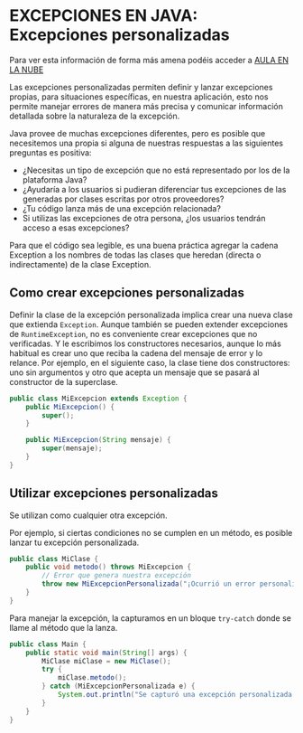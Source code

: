 # EXCEPCIONES EN JAVA: Excepciones personalizadas

Para ver esta información de forma más amena podéis acceder a [AULA EN LA NUBE](https://www.youtube.com/watch?v=QdYBKihDzog&list=PLG1qdjD__qH6ULjW5iN8E45m5nkaCNbUu&index=137)

Las excepciones personalizadas permiten definir y lanzar excepciones propias, para situaciones específicas, en 
nuestra aplicación, esto nos permite manejar errores de manera más precisa y comunicar información detallada sobre la 
naturaleza de la excepción.

Java provee de muchas excepciones diferentes, pero es posible que necesitemos una propia si alguna de nuestras 
respuestas a las siguientes preguntas es positiva:
- ¿Necesitas un tipo de excepción que no está representado por los de la plataforma Java?
- ¿Ayudaría a los usuarios si pudieran diferenciar tus excepciones de las generadas por clases escritas por otros proveedores?
- ¿Tu código lanza más de una excepción relacionada?
- Si utilizas las excepciones de otra persona, ¿los usuarios tendrán acceso a esas excepciones? 

Para que el código sea legible, es una buena práctica agregar la cadena Exception a los nombres de todas las clases que heredan (directa o indirectamente) de la clase Exception.

## Como crear excepciones personalizadas

Definir la clase de la excepción personalizada implica crear una nueva clase que extienda `Exception`. Aunque 
también se pueden extender excepciones de `RuntimeException`, no es conveniente crear excepciones que no verificadas.
Y le escribimos los constructores necesarios, aunque lo más habitual es crear uno que reciba la cadena del mensaje de error y lo relance.
Por ejemplo, en el siguiente caso, la clase tiene dos constructores: uno sin argumentos y otro que acepta un mensaje que se pasará al constructor de la superclase.

```java
public class MiExcepcion extends Exception {
    public MiExcepcion() {
        super();
    }

    public MiExcepcion(String mensaje) {
        super(mensaje);
    }
}
```

## Utilizar excepciones personalizadas

Se utilizan como cualquier otra excepción.

Por ejemplo, si ciertas condiciones no se cumplen en un método, es posible lanzar tu excepción personalizada.

```java
public class MiClase {
    public void metodo() throws MiExcepcion {
        // Error que genera nuestra excepción
        throw new MiExcepcionPersonalizada("¡Ocurrió un error personalizado!");
    }
}
```
 
Para manejar la excepción, la capturamos en un bloque `try-catch` donde se llame al método que la lanza.

```java
public class Main {
    public static void main(String[] args) {
        MiClase miClase = new MiClase();
        try {
            miClase.metodo();
        } catch (MiExcepcionPersonalizada e) {
            System.out.println("Se capturó una excepción personalizada: " + e.getMessage());
        }
    }
}
```
